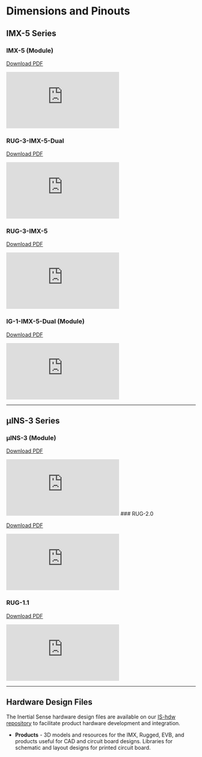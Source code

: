 # Dimensions and Pinouts

## IMX-5 Series

### IMX-5 (Module)

[Download PDF](https://docs.inertialsense.com/dimensions/IS-IMX-5.0_Dimensions_and_Pinout_IMX-5.pdf)

<object data="https://docs.inertialsense.com/dimensions/IS-IMX-5.0_Dimensions_and_Pinout_IMX-5.pdf" type="application/pdf" width="700px" height="1150px" >
    <embed src="https://docs.inertialsense.com/dimensions/IS-IMX-5.0_Dimensions_and_Pinout_IMX-5.pdf" type="application/pdf" />
</object>

### RUG-3-IMX-5-Dual

[Download PDF](https://docs.inertialsense.com/dimensions/IS-RUG-3.0-G2_Dimensions_and_Pinout_RUG-3-IMX-5-Dual.pdf)

<object data="https://docs.inertialsense.com/dimensions/IS-RUG-3.0-G2_Dimensions_and_Pinout_RUG-3-IMX-5-Dual.pdf" type="application/pdf" width="700px" height="1150px" >
    <embed src="https://docs.inertialsense.com/dimensions/IS-RUG-3.0-G2_Dimensions_and_Pinout_RUG-3-IMX-5-Dual.pdf" type="application/pdf" />
</object>

### RUG-3-IMX-5

[Download PDF](https://docs.inertialsense.com/dimensions/IS-RUG-3.0-G0_Dimensions_and_Pinout_RUG-3-IMX-5.pdf)

<object data="https://docs.inertialsense.com/dimensions/IS-RUG-3.0-G0_Dimensions_and_Pinout_RUG-3-IMX-5.pdf" type="application/pdf" width="700px" height="1150px" >
    <embed src="https://docs.inertialsense.com/dimensions/IS-RUG-3.0-G0_Dimensions_and_Pinout_RUG-3-IMX-5.pdf" type="application/pdf" />
</object>

### IG-1-IMX-5-Dual (Module)

[Download PDF](https://docs.inertialsense.com/dimensions/IS-IG-1.1-G2-Dual_Dimensions_and_Pinout_IG-1-IMX-5-Dual.pdf)

<object data="https://docs.inertialsense.com/dimensions/IS-IG-1.1-G2-Dual_Dimensions_and_Pinout_IG-1-IMX-5-Dual.pdf" type="application/pdf" width="700px" height="1150px" >
    <embed src="https://docs.inertialsense.com/dimensions/IS-IG-1.1-G2-Dual_Dimensions_and_Pinout_IG-1-IMX-5-Dual.pdf" type="application/pdf" />
</object>


------

## µINS-3 Series

### µINS-3 (Module)

[Download PDF](https://docs.inertialsense.com/dimensions/IS-uINS-3.2_Dimensions_and_Pinout.pdf)

<object data="https://docs.inertialsense.com/dimensions/IS-uINS-3.2_Dimensions_and_Pinout.pdf" type="application/pdf" width="700px" height="1150px" >
    <embed src="https://docs.inertialsense.com/dimensions/IS-uINS-3.2_Dimensions_and_Pinout.pdf" type="application/pdf" />
</object>
### RUG-2.0

[Download PDF](https://docs.inertialsense.com/dimensions/IS-RUG-2.0_Rugged_Assembly_and_Pinout.pdf)

<object data="https://docs.inertialsense.com/dimensions/IS-RUG-2.0_Rugged_Assembly_and_Pinout.pdf" type="application/pdf" width="700px" height="1150px" >
    <embed src="https://docs.inertialsense.com/dimensions/IS-RUG-2.0_Rugged_Assembly_and_Pinout.pdf" type="application/pdf" />
</object>

### RUG-1.1

[Download PDF](https://docs.inertialsense.com/dimensions/IS-RUG-1.1_Rugged_Assembly_and_Pinout.pdf)

<object data="https://docs.inertialsense.com/dimensions/IS-RUG-1.1_Rugged_Assembly_and_Pinout.pdf" type="application/pdf" width="700px" height="1150px" >
    <embed src="https://docs.inertialsense.com/dimensions/IS-RUG-1.1_Rugged_Assembly_and_Pinout.pdf" type="application/pdf" />
</object>


------

## Hardware Design Files

The Inertial Sense hardware design files are available on our [IS-hdw repository](https://github.com/inertialsense/IS-hdw) to facilitate product hardware development and integration.

- **Products** - 3D models and resources for the IMX, Rugged, EVB, and products useful for CAD and circuit board designs.  Libraries for schematic and layout designs for printed circuit board. 



